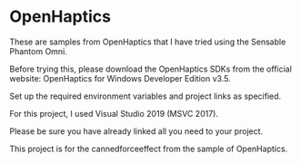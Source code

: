 # OpenHaptics
These are samples from OpenHaptics that I have tried using the Sensable Phantom Omni.

Before trying this, please download the OpenHaptics SDKs from the official website: OpenHaptics for Windows Developer Edition v3.5.

Set up the required environment variables and project links as specified.

For this project, I used Visual Studio 2019 (MSVC 2017).

Please be sure you have already linked all you need to your project.


This project is for the cannedforceeffect from the sample of OpenHaptics.
